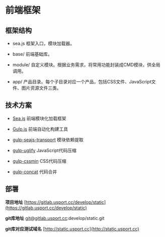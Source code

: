 # 前端框架

## 框架结构

* sea.js  框架入口，模块加载器。

* base/  前端基础库。

* module/  自定义模块。根据业务需求，将常用功能封装成CMD模块，供全局调用。

* app/  产品目录。每个子目录对应一个产品，包括CSS文件、JavaScript文件、图片资源文件三类。


## 技术方案

* [Sea.js](http://seajs.org/docs/) 前端模块化加载框架

* [Gulp.js](http://gulpjs.com) 前端自动化构建工具

* [gulp-seajs-transport](https://github.com/guilipan/gulp-seajs-transport) 模块依赖提取

* [gulp-uglify](https://github.com/terinjokes/gulp-uglify/) JavaScript代码压缩

* [gulp-cssmin](https://github.com/chilijung/gulp-cssmin/) CSS代码压缩

* [gulp-concat](http://github.com/wearefractal/gulp-concat) 代码合并


## 部署

**项目地址**  [https://gitlab.usport.cc/develop/static](https://gitlab.usport.cc/develop/static)

**git库地址**  git@gitlab.usport.cc:develop/static.git

**git库对应测试域名**  [http://static.usport.cc](http://static.usport.cc)